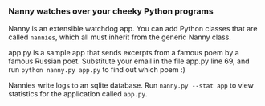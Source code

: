 ### Nanny watches over your cheeky Python programs

Nanny is an extensible watchdog app. You can add Python classes that
are called `nannies`, which all must inherit from the generic Nanny
class.

app.py is a sample app that sends excerpts from a famous poem by a
famous Russian poet. Substitute your email in the file app.py line 69,
and run `python nanny.py app.py` to find out which poem :)

Nannies write logs to an sqlite database. Run `nanny.py --stat app` to
view statistics for the application called `app.py`.
